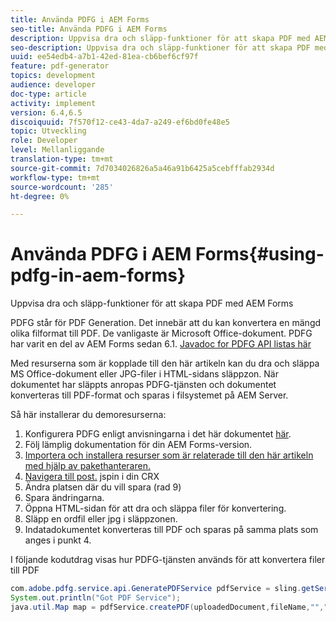 ```yaml
---
title: Använda PDFG i AEM Forms
seo-title: Använda PDFG i AEM Forms
description: Uppvisa dra och släpp-funktioner för att skapa PDF med AEM Forms
seo-description: Uppvisa dra och släpp-funktioner för att skapa PDF med AEM Forms
uuid: ee54edb4-a7b1-42ed-81ea-cb6bef6cf97f
feature: pdf-generator
topics: development
audience: developer
doc-type: article
activity: implement
version: 6.4,6.5
discoiquuid: 7f570f12-ce43-4da7-a249-ef6bd0fe48e5
topic: Utveckling
role: Developer
level: Mellanliggande
translation-type: tm+mt
source-git-commit: 7d7034026826a5a46a91b6425a5cebfffab2934d
workflow-type: tm+mt
source-wordcount: '285'
ht-degree: 0%

---
```



# Använda PDFG i AEM Forms{#using-pdfg-in-aem-forms}

Uppvisa dra och släpp-funktioner för att skapa PDF med AEM Forms

PDFG står för PDF Generation. Det innebär att du kan konvertera en mängd olika filformat till PDF. De vanligaste är Microsoft Office-dokument. PDFG har varit en del av AEM Forms sedan 6.1.
[Javadoc for PDFG API listas här](https://helpx.adobe.com/experience-manager/6-3/forms/using/aem-document-services-programmatically.html#PDFGeneratorService)

Med resurserna som är kopplade till den här artikeln kan du dra och släppa MS Office-dokument eller JPG-filer i HTML-sidans släppzon. När dokumentet har släppts anropas PDFG-tjänsten och dokumentet konverteras till PDF-format och sparas i filsystemet på AEM Server.

Så här installerar du demoresurserna:

1. Konfigurera PDFG enligt anvisningarna i det här dokumentet [här](https://helpx.adobe.com/experience-manager/6-4/forms/using/install-configure-pdf-generator.html).
1. Följ lämplig dokumentation för din AEM Forms-version.
1. [Importera och installera resurser som är relaterade till den här artikeln med hjälp av pakethanteraren.](assets/createpdfgdemov2.zip)
1. [Navigera till post.](http://localhost:4502/apps/AemFormsSamples/components/createPDF/POST.jsp) jspin i din CRX
1. Ändra platsen där du vill spara (rad 9)
1. Spara ändringarna.
1. Öppna HTML-sidan [](http://localhost:4502/content/DocumentServices/CreatePDFG.html) för att dra och släppa filer för konvertering.
1. Släpp en ordfil eller jpg i släppzonen.
1. Indatadokumentet konverteras till PDF och sparas på samma plats som anges i punkt 4.

I följande kodutdrag visas hur PDFG-tjänsten används för att konvertera filer till PDF

```java
com.adobe.pdfg.service.api.GeneratePDFService pdfService = sling.getService(com.adobe.pdfg.service.api.GeneratePDFService.class);
System.out.println("Got PDF Service");
java.util.Map map = pdfService.createPDF(uploadedDocument,fileName,"","Standard","No Security", null, null);
```

